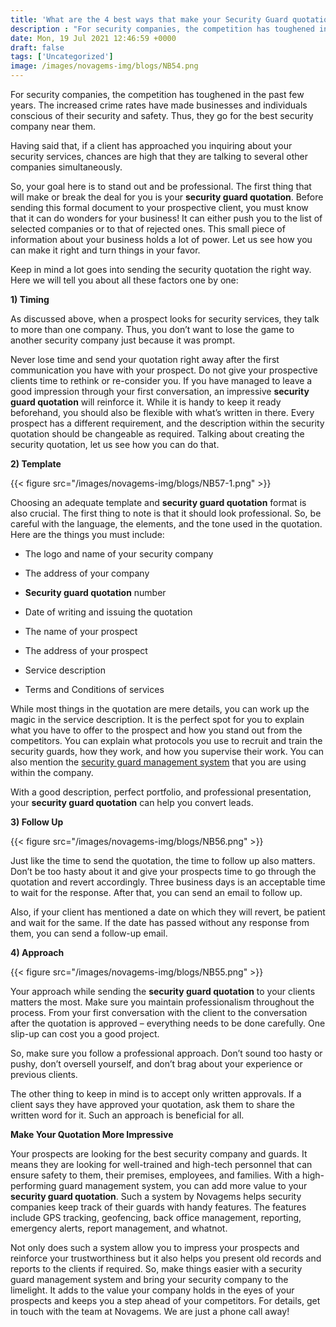 ```yaml
---
title: 'What are the 4 best ways that make your Security Guard quotation accepted?'
description : "For security companies, the competition has toughened in the past few years. The increased crime rates have made businesses and individuals conscious of their security and safety."
date: Mon, 19 Jul 2021 12:46:59 +0000
draft: false
tags: ['Uncategorized']
image: /images/novagems-img/blogs/NB54.png
---
```


For security companies, the competition has toughened in the past few years. The increased crime rates have made businesses and individuals conscious of their security and safety. Thus, they go for the best security company near them.

Having said that, if a client has approached you inquiring about your security services, chances are high that they are talking to several other companies simultaneously. 

So, your goal here is to stand out and be professional. The first thing that will make or break the deal for you is your **security guard quotation**. Before sending this formal document to your prospective client, you must know that it can do wonders for your business! It can either push you to the list of selected companies or to that of rejected ones. This small piece of information about your business holds a lot of power. Let us see how you can make it right and turn things in your favor.

Keep in mind a lot goes into sending the security quotation the right way. Here we will tell you about all these factors one by one:

**1) Timing**

As discussed above, when a prospect looks for security services, they talk to more than one company. Thus, you don’t want to lose the game to another security company just because it was prompt.  

Never lose time and send your quotation right away after the first communication you have with your prospect. Do not give your prospective clients time to rethink or re-consider you. If you have managed to leave a good impression through your first conversation, an impressive **security guard quotation** will reinforce it. While it is handy to keep it ready beforehand, you should also be flexible with what’s written in there. Every prospect has a different requirement, and the description within the security quotation should be changeable as required. Talking about creating the security quotation, let us see how you can do that.  

**2) Template**

{{< figure src="/images/novagems-img/blogs/NB57-1.png" >}}

Choosing an adequate template and **security guard quotation** format is also crucial. The first thing to note is that it should look professional. So, be careful with the language, the elements, and the tone used in the quotation. Here are the things you must include:

*   The logo and name of your security company

*   The address of your company

*   **Security guard quotation** number

*   Date of writing and issuing the quotation

*   The name of your prospect

*   The address of your prospect

*   Service description 

*   Terms and Conditions of services

While most things in the quotation are mere details, you can work up the magic in the service description. It is the perfect spot for you to explain what you have to offer to the prospect and how you stand out from the competitors. You can explain what protocols you use to recruit and train the security guards, how they work, and how you supervise their work. You can also mention the [security guard management system](/workforce-management-for-security-company/) that you are using within the company. 

With a good description, perfect portfolio, and professional presentation, your **security guard quotation** can help you convert leads. 

**3) Follow Up**

{{< figure src="/images/novagems-img/blogs/NB56.png" >}}

Just like the time to send the quotation, the time to follow up also matters. Don’t be too hasty about it and give your prospects time to go through the quotation and revert accordingly. Three business days is an acceptable time to wait for the response. After that, you can send an email to follow up.

Also, if your client has mentioned a date on which they will revert, be patient and wait for the same. If the date has passed without any response from them, you can send a follow-up email. 

**4) Approach**

{{< figure src="/images/novagems-img/blogs/NB55.png" >}}

Your approach while sending the **security guard quotation** to your clients matters the most. Make sure you maintain professionalism throughout the process. From your first conversation with the client to the conversation after the quotation is approved – everything needs to be done carefully. One slip-up can cost you a good project. 

So, make sure you follow a professional approach. Don’t sound too hasty or pushy, don’t oversell yourself, and don’t brag about your experience or previous clients. 

The other thing to keep in mind is to accept only written approvals. If a client says they have approved your quotation, ask them to share the written word for it. Such an approach is beneficial for all. 

**Make Your Quotation More Impressive**

Your prospects are looking for the best security company and guards. It means they are looking for well-trained and high-tech personnel that can ensure safety to them, their premises, employees, and families. With a high-performing guard management system, you can add more value to your **security guard quotation**. Such a system by Novagems helps security companies keep track of their guards with handy features. The features include GPS tracking, geofencing, back office management, reporting, emergency alerts, report management, and whatnot. 

Not only does such a system allow you to impress your prospects and reinforce your trustworthiness but it also helps you present old records and reports to the clients if required.  So, make things easier with a security guard management system and bring your security company to the limelight. It adds to the value your company holds in the eyes of your prospects and keeps you a step ahead of your competitors. For details, get in touch with the team at Novagems. We are just a phone call away!
